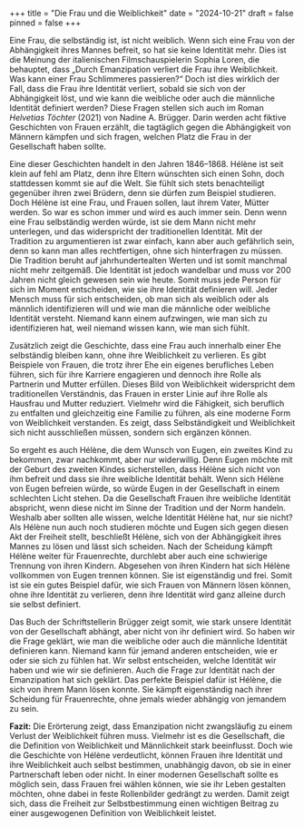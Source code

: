 +++
title = "Die Frau und die Weiblichkeit"
date = "2024-10-21"
draft = false
pinned = false
+++
<!--StartFragment-->

Eine Frau, die selbständig ist, ist nicht weiblich. Wenn sich eine Frau von der Abhängigkeit ihres Mannes befreit, so hat sie keine Identität mehr. Dies ist die Meinung der italienischen Filmschauspielerin Sophia Loren, die behauptet, dass „Durch Emanzipation verliert die Frau ihre Weiblichkeit. Was kann einer Frau Schlimmeres passieren?“ Doch ist dies wirklich der Fall, dass die Frau ihre Identität verliert, sobald sie sich von der Abhängigkeit löst, und wie kann die weibliche oder auch die männliche Identität definiert werden? Diese Fragen stellen sich auch im Roman *Helvetias Töchter* (2021) von Nadine A. Brügger. Darin werden acht fiktive Geschichten von Frauen erzählt, die tagtäglich gegen die Abhängigkeit von Männern kämpfen und sich fragen, welchen Platz die Frau in der Gesellschaft haben sollte.

Eine dieser Geschichten handelt in den Jahren 1846–1868. Hélène ist seit klein auf fehl am Platz, denn ihre Eltern wünschten sich einen Sohn, doch stattdessen kommt sie auf die Welt. Sie fühlt sich stets benachteiligt gegenüber ihren zwei Brüdern, denn sie dürfen zum Beispiel studieren. Doch Hélène ist eine Frau, und Frauen sollen, laut ihrem Vater, Mütter werden. So war es schon immer und wird es auch immer sein. Denn wenn eine Frau selbständig werden würde, ist sie dem Mann nicht mehr unterlegen, und das widerspricht der traditionellen Identität. Mit der Tradition zu argumentieren ist zwar einfach, kann aber auch gefährlich sein, denn so kann man alles rechtfertigen, ohne sich hinterfragen zu müssen. Die Tradition beruht auf jahrhundertealten Werten und ist somit manchmal nicht mehr zeitgemäß. Die Identität ist jedoch wandelbar und muss vor 200 Jahren nicht gleich gewesen sein wie heute. Somit muss jede Person für sich im Moment entscheiden, wie sie ihre Identität definieren will. Jeder Mensch muss für sich entscheiden, ob man sich als weiblich oder als männlich identifizieren will und wie man die männliche oder weibliche Identität versteht. Niemand kann einem aufzwingen, wie man sich zu identifizieren hat, weil niemand wissen kann, wie man sich fühlt.

Zusätzlich zeigt die Geschichte, dass eine Frau auch innerhalb einer Ehe selbständig bleiben kann, ohne ihre Weiblichkeit zu verlieren. Es gibt Beispiele von Frauen, die trotz ihrer Ehe ein eigenes berufliches Leben führen, sich für ihre Karriere engagieren und dennoch ihre Rolle als Partnerin und Mutter erfüllen. Dieses Bild von Weiblichkeit widerspricht dem traditionellen Verständnis, das Frauen in erster Linie auf ihre Rolle als Hausfrau und Mutter reduziert. Vielmehr wird die Fähigkeit, sich beruflich zu entfalten und gleichzeitig eine Familie zu führen, als eine moderne Form von Weiblichkeit verstanden. Es zeigt, dass Selbständigkeit und Weiblichkeit sich nicht ausschließen müssen, sondern sich ergänzen können.

So ergeht es auch Hélène, die dem Wunsch von Eugen, ein zweites Kind zu bekommen, zwar nachkommt, aber nur widerwillig. Denn Eugen möchte mit der Geburt des zweiten Kindes sicherstellen, dass Hélène sich nicht von ihm befreit und dass sie ihre weibliche Identität behält. Wenn sich Hélène von Eugen befreien würde, so würde Eugen in der Gesellschaft in einem schlechten Licht stehen. Da die Gesellschaft Frauen ihre weibliche Identität abspricht, wenn diese nicht im Sinne der Tradition und der Norm handeln. Weshalb aber sollten alle wissen, welche Identität Hélène hat, nur sie nicht? Als Hélène nun auch noch studieren möchte und Eugen sich gegen diesen Akt der Freiheit stellt, beschließt Hélène, sich von der Abhängigkeit ihres Mannes zu lösen und lässt sich scheiden. Nach der Scheidung kämpft Hélène weiter für Frauenrechte, durchlebt aber auch eine schwierige Trennung von ihren Kindern. Abgesehen von ihren Kindern hat sich Hélène vollkommen von Eugen trennen können. Sie ist eigenständig und frei. Somit ist sie ein gutes Beispiel dafür, wie sich Frauen von Männern lösen können, ohne ihre Identität zu verlieren, denn ihre Identität wird ganz alleine durch sie selbst definiert.

Das Buch der Schriftstellerin Brügger zeigt somit, wie stark unsere Identität von der Gesellschaft abhängt, aber nicht von ihr definiert wird. So haben wir die Frage geklärt, wie man die weibliche oder auch die männliche Identität definieren kann. Niemand kann für jemand anderen entscheiden, wie er oder sie sich zu fühlen hat. Wir selbst entscheiden, welche Identität wir haben und wie wir sie definieren. Auch die Frage zur Identität nach der Emanzipation hat sich geklärt. Das perfekte Beispiel dafür ist Hélène, die sich von ihrem Mann lösen konnte. Sie kämpft eigenständig nach ihrer Scheidung für Frauenrechte, ohne jemals wieder abhängig von jemandem zu sein.

**Fazit:** Die Erörterung zeigt, dass Emanzipation nicht zwangsläufig zu einem Verlust der Weiblichkeit führen muss. Vielmehr ist es die Gesellschaft, die die Definition von Weiblichkeit und Männlichkeit stark beeinflusst. Doch wie die Geschichte von Hélène verdeutlicht, können Frauen ihre Identität und ihre Weiblichkeit auch selbst bestimmen, unabhängig davon, ob sie in einer Partnerschaft leben oder nicht. In einer modernen Gesellschaft sollte es möglich sein, dass Frauen frei wählen können, wie sie ihr Leben gestalten möchten, ohne dabei in feste Rollenbilder gedrängt zu werden. Damit zeigt sich, dass die Freiheit zur Selbstbestimmung einen wichtigen Beitrag zu einer ausgewogenen Definition von Weiblichkeit leistet.

<!--EndFragment-->